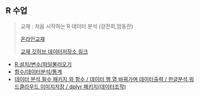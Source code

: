## R 수업

> 교재 : 처음 시작하는 R 데이터 분석 (강전희,엄동란)
>
> [온라인교재](https://thebook.io/006723)
>
> [교재 깃허브 데이터저장소 링크](https://github.com/newstars/HelloR)

* [R 설치/변수/파일불러오기](./R(1일차).md)
* [함수/데이터분석/통계](./R(2일차).md)
* [데이터 분석 필수 패키지 와 함수  / 데이터 행,열 바꿔가며 데이터출력 / 한글분석,워드클라우드 이미지저장 / dplyr 패키지(데이터조작)](./R(3일차).md)


